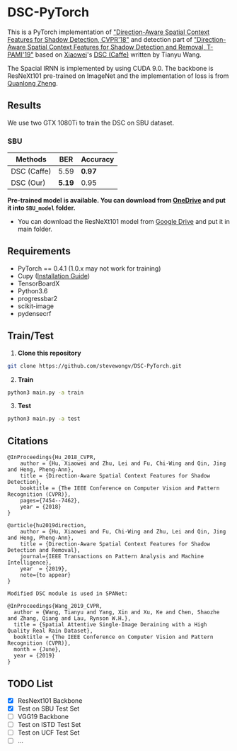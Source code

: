# DSC-PyTorch
This is a PyTorch implementation of ["Direction-Aware Spatial Context Features for Shadow Detection, CVPR'18"](https://arxiv.org/abs/1712.04142) and detection part of ["Direction-Aware Spatial Context Features for Shadow Detection and Removal, T-PAMI'19"](https://arxiv.org/abs/1805.04635) based on [Xiaowei](https://xw-hu.github.io)'s [DSC (Caffe)](https://github.com/xw-hu/DSC) written by Tianyu Wang.

The Spacial IRNN is implemented by using CUDA 9.0. The backbone is ResNeXt101 pre-trained on ImageNet and the implementation of loss is from [Quanlong Zheng](https://quanlzheng.github.io). 

## Results
We use two GTX 1080Ti to train the DSC on SBU dataset.

### SBU
| Methods | BER | Accuracy |
| --- | --- | --- |
| DSC (Caffe) | 5.59 |**0.97** |
| DSC (Our) | **5.19** | 0.95 |

**Pre-trained model is available. You can download from [OneDrive](https://mycuhk-my.sharepoint.com/:u:/g/personal/1155152065_link_cuhk_edu_hk/EcO20MV0kSVKkEbXO2NVIWMB6jewfk_lJK4SJjDvHcB6Ag?e=6P2h0m) and put it into `SBU_model` folder.**

* You can download the ResNeXt101 model from [Google Drive](https://drive.google.com/open?id=1EDUcaGNiakWO9Xvk9kWgkkcnTYZ6VQoT) and put it in main folder.

## Requirements
* PyTorch == 0.4.1 (1.0.x may not work for training)
* Cupy ([Installation Guide](https://docs-cupy.chainer.org/en/stable/install.html#install-cupy))
* TensorBoardX
* Python3.6
* progressbar2
* scikit-image
* pydensecrf

## Train/Test
1. **Clone this repository**

```bash
git clone https://github.com/stevewongv/DSC-PyTorch.git
```
2. **Train**

```bash
python3 main.py -a train
```
3. **Test**

```bash
python3 main.py -a test
```

## Citations

```
@InProceedings{Hu_2018_CVPR,      
    author = {Hu, Xiaowei and Zhu, Lei and Fu, Chi-Wing and Qin, Jing and Heng, Pheng-Ann},      
    title = {Direction-Aware Spatial Context Features for Shadow Detection},      
    booktitle = {The IEEE Conference on Computer Vision and Pattern Recognition (CVPR)},      
    pages={7454--7462},        
    year = {2018}
}

@article{hu2019direction,   
    author = {Hu, Xiaowei and Fu, Chi-Wing and Zhu, Lei and Qin, Jing and Heng, Pheng-Ann},    
    title = {Direction-Aware Spatial Context Features for Shadow Detection and Removal},    
    journal={IEEE Transactions on Pattern Analysis and Machine Intelligence},    
    year  = {2019},          
    note={to appear}                  
}

Modified DSC module is used in SPANet:

@InProceedings{Wang_2019_CVPR,
  author = {Wang, Tianyu and Yang, Xin and Xu, Ke and Chen, Shaozhe and Zhang, Qiang and Lau, Rynson W.H.},
  title = {Spatial Attentive Single-Image Deraining with a High Quality Real Rain Dataset},
  booktitle = {The IEEE Conference on Computer Vision and Pattern Recognition (CVPR)},
  month = {June},
  year = {2019}
}
```

## TODO List
* [x] ResNext101 Backbone
* [x] Test on SBU Test Set
* [ ] VGG19 Backbone
* [ ] Test on ISTD Test Set
* [ ] Test on UCF Test Set
* [ ] ...
